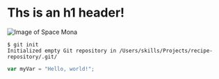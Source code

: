 # Ths is an h1 header!

![Image of Space Mona](https://cdn.dribbble.com/userupload/32268952/file/original-8e0bb15b0283875a04d7d4e1e0728177.png)

```
$ git init
Initialized empty Git repository in /Users/skills/Projects/recipe-repository/.git/
```

``` javascript
var myVar = "Hello, world!";
```
